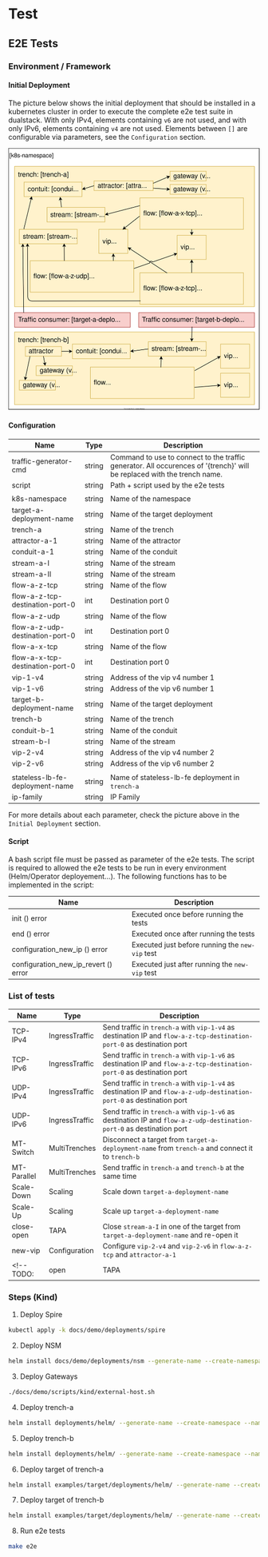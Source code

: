 # Test

## E2E Tests

### Environment / Framework

#### Initial Deployment

The picture below shows the initial deployment that should be installed in a kubernetes cluster in order to execute the complete e2e test suite in dualstack. With only IPv4, elements containing `v6` are not used, and with only IPv6, elements containing `v4` are not used. Elements between `[]` are configurable via parameters, see the `Configuration` section. 

![Initial-Deployment-E2E](resources/Initial-Deployment-E2E.svg)

#### Configuration

| Name | Type | Description |
|---|---|---|
| traffic-generator-cmd | string | Command to use to connect to the traffic generator. All occurences of '{trench}' will be replaced with the trench name. |
| script | string | Path + script used by the e2e tests |
|  |  |  |
| k8s-namespace | string | Name of the namespace |
| target-a-deployment-name | string | Name of the target deployment |
| trench-a | string | Name of the trench |
| attractor-a-1 | string | Name of the attractor |
| conduit-a-1 | string | Name of the conduit |
| stream-a-I | string | Name of the stream |
| stream-a-II | string | Name of the stream |
| flow-a-z-tcp | string | Name of the flow |
| flow-a-z-tcp-destination-port-0 | int | Destination port 0 |
| flow-a-z-udp | string | Name of the flow |
| flow-a-z-udp-destination-port-0 | int | Destination port 0 |
| flow-a-x-tcp | string | Name of the flow |
| flow-a-x-tcp-destination-port-0 | int | Destination port 0 |
| vip-1-v4 | string | Address of the vip v4 number 1 |
| vip-1-v6 | string | Address of the vip v6 number 1 |
| target-b-deployment-name | string | Name of the target deployment |
| trench-b | string | Name of the trench |
| conduit-b-1 | string | Name of the conduit |
| stream-b-I | string | Name of the stream |
| vip-2-v4 | string | Address of the vip v4 number 2 |
| vip-2-v6 | string | Address of the vip v6 number 2 |
|  |  |  |
| stateless-lb-fe-deployment-name | string | Name of stateless-lb-fe deployment in `trench-a` |
| ip-family | string | IP Family |

For more details about each parameter, check the picture above in the `Initial Deployment` section.

#### Script

A bash script file must be passed as parameter of the e2e tests. The script is required to allowed the e2e tests to be run in every environment (Helm/Operator deployement...). The following functions has to be implemented in the script:

| Name | Description |
|---|---|
| init () error | Executed once before running the tests |
| end () error | Executed once after running the tests |
| configuration_new_ip () error | Executed just before running the `new-vip` test |
| configuration_new_ip_revert () error | Executed just after running the `new-vip` test |

### List of tests

| Name | Type | Description |
|---|---|---|
| TCP-IPv4 | IngressTraffic | Send traffic in `trench-a` with `vip-1-v4` as destination IP and `flow-a-z-tcp-destination-port-0` as destination port |
| TCP-IPv6 | IngressTraffic | Send traffic in `trench-a` with `vip-1-v6` as destination IP and `flow-a-z-tcp-destination-port-0` as destination port |
| UDP-IPv4 | IngressTraffic | Send traffic in `trench-a` with `vip-1-v4` as destination IP and `flow-a-z-udp-destination-port-0` as destination port |
| UDP-IPv6 | IngressTraffic | Send traffic in `trench-a` with `vip-1-v6` as destination IP and `flow-a-z-udp-destination-port-0` as destination port |
| MT-Switch | MultiTrenches | Disconnect a target from `target-a-deployment-name` from `trench-a` and connect it to `trench-b` |
| MT-Parallel | MultiTrenches | Send traffic in `trench-a` and `trench-b` at the same time |
| Scale-Down | Scaling | Scale down `target-a-deployment-name` |
| Scale-Up | Scaling | Scale up `target-a-deployment-name` |
| close-open | TAPA | Close `stream-a-I` in one of the target from `target-a-deployment-name` and re-open it |
| new-vip | Configuration | Configure `vip-2-v4` and `vip-2-v6` in `flow-a-z-tcp` and `attractor-a-1` |
<!-- TODO: | open | TAPA | Open `stream-a-II` in one of the target from `target-a-deployment-name` and close it | -->

### Steps (Kind)

1. Deploy Spire

```bash
kubectl apply -k docs/demo/deployments/spire
```

2. Deploy NSM

```bash
helm install docs/demo/deployments/nsm --generate-name --create-namespace --namespace nsm
```

3. Deploy Gateways

```bash
./docs/demo/scripts/kind/external-host.sh
```

4. Deploy trench-a

```bash
helm install deployments/helm/ --generate-name --create-namespace --namespace red --set trench.name=trench-a --set ipFamily=dualstack
```

5. Deploy trench-b

```bash
helm install deployments/helm/ --generate-name --create-namespace --namespace red --set trench.name=trench-b --set vlan.id=200 --set ipFamily=dualstack
```

6. Deploy target of trench-a

```bash
helm install examples/target/deployments/helm/ --generate-name --create-namespace --namespace red --set applicationName=target-a --set default.trench.name=trench-a
```

7. Deploy target of trench-b

```bash
helm install examples/target/deployments/helm/ --generate-name --create-namespace --namespace red --set applicationName=target-b --set default.trench.name=trench-b
```

8. Run e2e tests

```bash
make e2e
```
